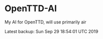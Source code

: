 # OpenTTD-AI
My AI for OpenTTD, will use primarily air

Latest backup: Sun Sep 29 18:54:01 UTC 2019
